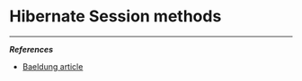 # Hibernate Session methods

---

***References***

- [Baeldung article](https://www.baeldung.com/hibernate-save-persist-update-merge-saveorupdate)
